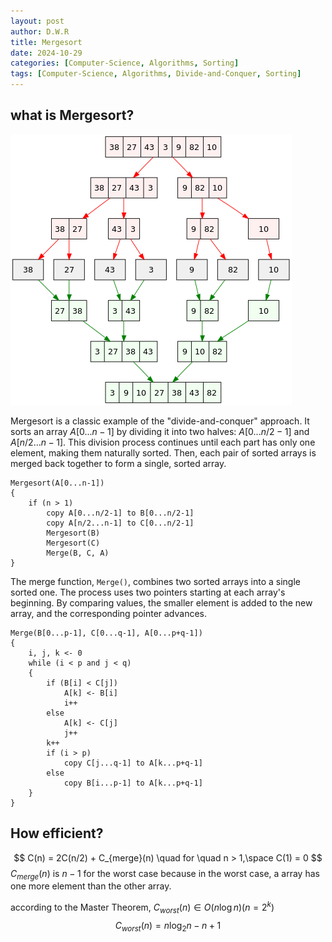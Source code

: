 ```yaml
---
layout: post
author: D.W.R
title: Mergesort
date: 2024-10-29
categories: [Computer-Science, Algorithms, Sorting]
tags: [Computer-Science, Algorithms, Divide-and-Conquer, Sorting]
---
```


## what is Mergesort?

![mergesort(Source: Wikipedia)](/pictures/mergesort.png)

Mergesort is a classic example of the "divide-and-conquer" approach. It sorts an array  $A[0...n-1]$ by dividing it into two halves: $A[0...n/2-1]$ and $A[n/2...n-1]$. This division process continues until each part has only one element, making them naturally sorted. Then, each pair of sorted arrays is merged back together to form a single, sorted array.

```
Mergesort(A[0...n-1])
{
    if (n > 1)
        copy A[0...n/2-1] to B[0...n/2-1]
        copy A[n/2...n-1] to C[0...n/2-1]
        Mergesort(B)
        Mergesort(C)
        Merge(B, C, A)
}
```

The merge function, `Merge()`, combines two sorted arrays into a single sorted one. The process uses two pointers starting at each array's beginning. By comparing values, the smaller element is added to the new array, and the corresponding pointer advances.

```
Merge(B[0...p-1], C[0...q-1], A[0...p+q-1])
{
    i, j, k <- 0
    while (i < p and j < q)
    {
        if (B[i] < C[j])
            A[k] <- B[i]
            i++
        else
            A[k] <- C[j]
            j++
        k++
        if (i > p)
            copy C[j...q-1] to A[k...p+q-1]
        else
            copy B[i...p-1] to A[k...p+q-1]
    }
}
```

## How efficient?

$$
C(n) = 2C(n/2) + C_{merge}(n) \quad for \quad n > 1,\space C(1) = 0
$$
$C_{merge}(n)$ is $n-1$ for the worst case because in the worst case, a array has one more element than the other array.

according to the Master Theorem, $C_{worst}(n) \in O(n\log{n})(n = 2^{k})$
$$
C_{worst}(n) = n\log_{2}{n} - n + 1
$$
